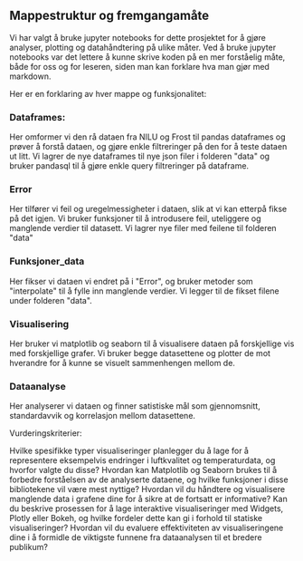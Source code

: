 ## Mappestruktur og fremgangamåte


Vi har valgt å bruke jupyter notebooks for dette prosjektet for å gjøre analyser, plotting og datahåndtering på ulike måter. Ved å bruke jupyter notebooks var det lettere å kunne skrive koden på en mer forståelig måte, både for oss og for leseren, siden man kan forklare hva man gjør med markdown. 

Her er en forklaring av hver mappe og funksjonalitet: 


### Dataframes: 

Her omformer vi den rå dataen fra NILU og Frost til pandas dataframes og prøver å forstå dataen, og gjøre enkle filtreringer på den for å teste dataen ut litt. Vi lagrer de nye dataframes til nye json filer i folderen "data" og bruker pandasql til å gjøre enkle query filtreringer på dataframe. 


### Error

Her tilfører vi feil og uregelmessigheter i dataen, slik at vi kan etterpå fikse på det igjen. Vi bruker funksjoner til å introdusere feil, uteliggere og manglende verdier til datasett. Vi lagrer nye filer med feilene til folderen "data"


### Funksjoner_data

Her fikser vi dataen vi endret på i "Error", og bruker metoder som "interpolate" til å fylle inn manglende verdier. Vi legger til de fikset filene under folderen "data".


### Visualisering

Her bruker vi matplotlib og seaborn til å visualisere dataen på forskjellige vis med forskjellige grafer. Vi bruker begge datasettene og plotter de mot hverandre for å kunne se visuelt sammenhengen mellom de. 


### Dataanalyse


Her analyserer vi dataen og finner satistiske mål som gjennomsnitt, standardavvik og korrelasjon mellom datasettene. 




Vurderingskriterier:

Hvilke spesifikke typer visualiseringer planlegger du å lage for å representere eksempelvis endringer i luftkvalitet og temperaturdata, og hvorfor valgte du disse?
Hvordan kan Matplotlib og Seaborn brukes til å forbedre forståelsen av de analyserte dataene, og hvilke funksjoner i disse bibliotekene vil være mest nyttige?
Hvordan vil du håndtere og visualisere manglende data i grafene dine for å sikre at de fortsatt er informative?
Kan du beskrive prosessen for å lage interaktive visualiseringer med Widgets, Plotly eller Bokeh, og hvilke fordeler dette kan gi i forhold til statiske visualiseringer?
Hvordan vil du evaluere effektiviteten av visualiseringene dine i å formidle de viktigste funnene fra dataanalysen til et bredere publikum?
